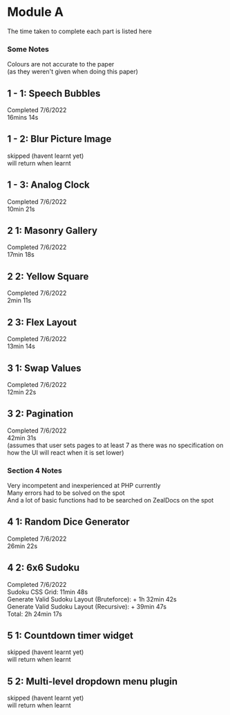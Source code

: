 # Module A
The time taken to complete each part is listed here

### Some Notes
Colours are not accurate to the paper  
(as they weren't given when doing this paper)

## 1 - 1: Speech Bubbles
Completed 7/6/2022  
16mins 14s

## 1 - 2: Blur Picture Image
skipped (havent learnt yet)  
will return when learnt

## 1 - 3: Analog Clock
Completed 7/6/2022  
10min 21s

## 2 1: Masonry Gallery
Completed 7/6/2022  
17min 18s

## 2 2: Yellow Square
Completed 7/6/2022  
2min 11s

## 2 3: Flex Layout
Completed 7/6/2022  
13min 14s

## 3 1: Swap Values
Completed 7/6/2022  
12min 22s

## 3 2: Pagination
Completed 7/6/2022  
42min 31s  
(assumes that user sets pages to at least 7 as there was no specification on how the UI will react when it is set lower)

### Section 4 Notes
Very incompetent and inexperienced at PHP currently  
Many errors had to be solved on the spot  
And a lot of basic functions had to be searched on ZealDocs on the spot

## 4 1: Random Dice Generator
Completed 7/6/2022  
26min 22s

## 4 2: 6x6 Sudoku
Completed 7/6/2022  
Sudoku CSS Grid: 11min 48s  
Generate Valid Sudoku Layout (Bruteforce): + 1h 32min 42s  
Generate Valid Sudoku Layout (Recursive): + 39min 47s  
Total: 2h 24min 17s

## 5 1: Countdown timer widget
skipped (havent learnt yet)  
will return when learnt

## 5 2: Multi-level dropdown menu plugin
skipped (havent learnt yet)  
will return when learnt
